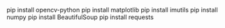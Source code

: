 pip install opencv-python
pip install matplotlib
pip install imutils
pip install numpy
pip install BeautifulSoup
pip install requests
